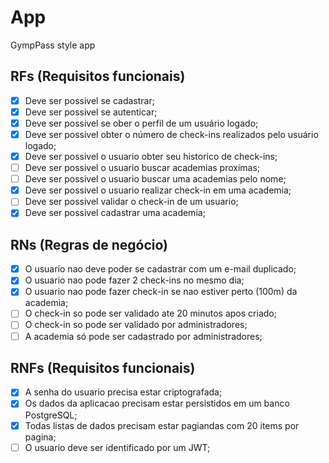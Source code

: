 # App

GympPass style app

## RFs (Requisitos funcionais)

- [x] Deve ser possivel se cadastrar;
- [x] Deve ser possivel se autenticar;
- [x] Deve ser possivel se ober o perfil de um usuário logado;
- [x] Deve ser possivel obter o número de check-ins realizados pelo usuário logado;
- [x] Deve ser possivel o usuario obter seu historico de check-ins;
- [ ] Deve ser possivel o usuario buscar academias proximas;
- [ ] Deve ser possivel o usuario buscar uma academias pelo nome;
- [x] Deve ser possivel o usuario realizar check-in em uma academia;
- [ ] Deve ser possivel validar o check-in de um usuario;
- [x] Deve ser possivel cadastrar uma academia;

## RNs (Regras de negócio)

- [x] O usuario nao deve poder se cadastrar com um e-mail duplicado;
- [x] O usuario nao pode fazer 2 check-ins no mesmo dia;
- [x] O usuario nao pode fazer check-in se nao estiver perto (100m) da academia;
- [ ] O check-in so pode ser validado ate 20 minutos apos criado;
- [ ] O check-in so pode ser validado por administradores;
- [ ] A academia só pode ser cadastrado por administradores;

## RNFs (Requisitos funcionais)

- [x] A senha do usuario precisa estar criptografada;
- [x] Os dados da aplicacao precisam estar persistidos em um banco PostgreSQL;
- [x] Todas listas de dados precisam estar pagiandas com 20 items por pagina;
- [ ] O usuario deve ser identificado por um JWT;
